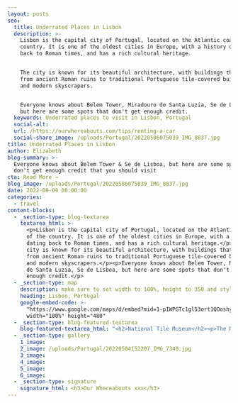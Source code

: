 ```yaml
---
layout: posts
seo:
  title: Underrated Places in Lisbon
  description: >-
    Lisbon is the capital city of Portugal, located on the Atlantic coast of the
    country. It is one of the oldest cities in Europe, with a history dating
    back to Roman times, and has a rich cultural heritage.


    The city is known for its beautiful architecture, with buildings that range
    from ancient Roman ruins to traditional Portuguese tile-covered buildings
    and modern skyscrapers.


    Everyone knows about Belem Tower, Miradouro de Santa Luzia, Se de Lisboa,
    but here are some spots that don't get enough credit.
  keywords: Underrated places to visit in Lisbon, Portugal
  social-alt:
  url: /https://ourwhereabouts.com/tips/renting-a-car
  social-share_image: /uploads/Portugal/20220506075039_IMG_8837.jpg
title: Underrated Places in Lisbon
author: Elizabeth
blog-summary: >-
  Everyone knows about Belem Tower & Se de Lisboa, but here are some spots that
  don't get enough credit that you should visit
cta: Read More →
blog_image: /uploads/Portugal/20220506075039_IMG_8837.jpg
date: 2022-09-09 00:00:00
categories:
  - travel
content-blocks:
  - _section-type: blog-textarea
    textarea_html: >-
      <p>Lisbon is the capital city of Portugal, located on the Atlantic coast
      of the country. It is one of the oldest cities in Europe, with a history
      dating back to Roman times, and has a rich cultural heritage.</p><p>The
      city is known for its beautiful architecture, with buildings that range
      from ancient Roman ruins to traditional Portuguese tile-covered buildings
      and modern skyscrapers.</p><p>Everyone knows about Belem Tower, Miradouro
      de Santa Luzia, Se de Lisboa, but here are some spots that don't get
      enough credit.</p>
  - _section-type: map
    description: make sure to set width to 100%, height to 350 and style to border 2
    heading: Lisbon, Portugal
    google-embed-code: >-
      "https://www.google.com/maps/d/embed?mid=1-pIWPGTc1gl53ort1QOoshyD1WYVBLE&ehbc=2E312F"
      width="100%" height="480"
  - _section-type: blog-featured-textarea
    blog-featured-textarea_html: "<h2>National Tile Museum</h2><p>The National Tile Museum, also known as the Museu Nacional do Azulejo in Portuguese, is a museum in Lisbon, Portugal that is dedicated to showcasing the history and art of Portuguese tiles. The museum is located in a former convent, the Madre de Deus Convent, which was founded in the 16th century.</p><p><br /><strong>•Entrance fee: </strong>5€<br /><strong>•Opening hours: </strong>Tuesday to Sunday from 10 am - 6 pm</p><p>\_</p><h2>Carmo Convent ruins</h2><p>The Carmo Convent ruins, also known as the Convento da Ordem do Carmo, are the remains of a Gothic church and convent that were destroyed in the 1755 Lisbon earthquake. The ruins are located in the Chiado neighborhood of Lisbon, Portugal and are a popular tourist attraction.</p><p><strong>•Entrance fee: </strong>5€<br /><strong>•Opening hours: </strong>Monday to Saturday from 10 am - 7 pm</p><p>\_</p><h2>LX Factory</h2><p>LX Factory is a cultural and creative hub located in the Alcântara neighborhood of Lisbon, Portugal. The complex is housed in a former industrial site and has been transformed into a space for artists, designers, and entrepreneurs to showcase their work and engage with the community.</p><p><strong>•Entrance fee: </strong>Free.<br /><strong>•Opening hours: </strong>Daily.</p><p>\_</p><h2>Ler Devagar Bookstore at LX Factory</h2><p>Ler Devagar is a bookstore located in the LX Factory complex in Lisbon, Portugal. The bookstore is housed in a large industrial building and is known for its unique and eclectic design.</p><p><strong>•Entrance fee:</strong> Free.<br />•<strong>Opening hours:</strong> Mon-Wed 10 am-10 pm | Thu-Sat 10 am-12 am | Sun 10 am-9 pm.</p><p>\_</p><h2>Livraria Bertrand</h2><p>Livraria Bertrand is a historic bookstore located in Lisbon, Portugal, and is considered to be one of the oldest bookstores in the world still in operation. The bookstore was founded in 1732 and has been in continuous operation ever since. The Livraria Bertrand store in Lisbon is located in the Chiado neighborhood and is housed in a beautiful 18th-century building. The bookstore has a wide selection of books in multiple languages and the store's interior is beautifully decorated.</p><p><strong>•Entrance fee: </strong>Free.<br /><strong>•Opening hours:&nbsp;</strong>Monday - Saturday from 9 am to 10 pm | Sunday 11 am to 8 pm</p><p>\_</p><h2>Miradouro da Graça</h2><p>Miradouro da Graça is a popular viewpoint located in the Graça neighborhood of Lisbon, Portugal. The viewpoint offers stunning panoramic views of the city, including the historic Alfama neighborhood, the Tagus River, and the São Jorge Castle.</p><p><strong>•Entrance fee:</strong> Free.<br /><strong>•Opening hours: </strong>Daily.</p><p>\_</p><h2>Jerónimos Monastery</h2><p>The Jerónimos Monastery, also known as the Hieronymites Monastery, is a UNESCO World Heritage Site located in the Belém neighborhood of Lisbon, Portugal. The monastery is one of the most important examples of Manueline architecture, a style that was popular in Portugal in the 16th century.</p><p><strong>•Entrance fee:</strong> 10€.<br /><strong>•Opening hours: </strong>Tuesday - Sunday 10 am - 5 pm.</p><p>\_</p><h2>25 de Abril Bridge</h2><p>The 25 de Abril Bridge, also known as the Ponte 25 de Abril, is a suspension bridge that spans the Tagus River in Lisbon, Portugal. The bridge is one of the most iconic landmarks in Lisbon and is a popular destination for tourists and locals alike. The bridge is similar in design to the Golden Gate Bridge in San Francisco, and its red color is also reminiscent of the famous American landmark. The bridge is 2.3 kilometers long and has two levels, with cars and trucks on the top level and trains on the bottom level.</p><p><strong>•Entrance fee:</strong> Free.<br /><strong>•Opening hours: </strong>Daily.</p>"
  - _section-type: gallery
    1_image:
    2_image: /uploads/Portugal/20220504152207_IMG_7340.jpg
    3_image:
    4_image:
    5_image:
    6_image:
  - _section-type: signature
    signature_html: <h3>Our Whereabouts xxx</h3>
---
```

